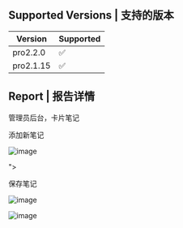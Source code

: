## Supported Versions | 支持的版本

| Version | Supported          |
| ------- | ------------------ |
| pro2.2.0 | :white_check_mark: |
| pro2.1.15 | :white_check_mark: |

## Report | 报告详情
管理员后台，卡片笔记

添加新笔记

![image](https://github.com/yangliukk/emlog/assets/130351664/4c39fdd6-b396-4727-b58e-db017649a77a)

"><script>alert(/test/)</script>

保存笔记

![image](https://github.com/yangliukk/emlog/assets/130351664/e1c72e0f-d455-409f-b8cd-05d1585569b3)

![image](https://github.com/yangliukk/emlog/assets/130351664/08cd8a00-f312-41ef-9952-1b118b8a8007)
